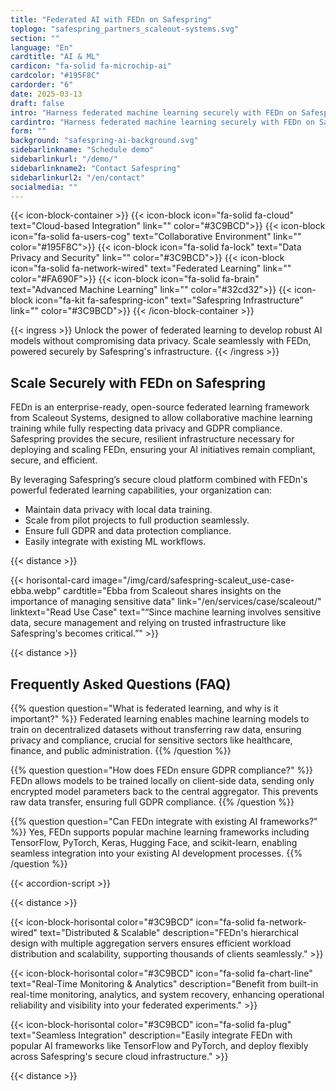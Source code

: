 ```yaml
---
title: "Federated AI with FEDn on Safespring"
toplogo: "safespring_partners_scaleout-systems.svg"
section: ""
language: "En"
cardtitle: "AI & ML"
cardicon: "fa-solid fa-microchip-ai"
cardcolor: "#195F8C"
cardorder: "6"
date: 2025-03-13
draft: false
intro: "Harness federated machine learning securely with FEDn on Safespring's GDPR-compliant cloud infrastructure."
cardintro: "Harness federated machine learning securely with FEDn on Safespring"
form: ""
background: "safespring-ai-background.svg"
sidebarlinkname: "Schedule demo"
sidebarlinkurl: "/demo/"
sidebarlinkname2: "Contact Safespring"
sidebarlinkurl2: "/en/contact"
socialmedia: ""
---
```


{{< icon-block-container >}}
    {{< icon-block icon="fa-solid fa-cloud" text="Cloud-based Integration" link="" color="#3C9BCD">}}
    {{< icon-block icon="fa-solid fa-users-cog" text="Collaborative Environment" link="" color="#195F8C">}}
    {{< icon-block icon="fa-solid fa-lock" text="Data Privacy and Security" link="" color="#3C9BCD">}}
    {{< icon-block icon="fa-solid fa-network-wired" text="Federated Learning" link="" color="#FA690F">}}
    {{< icon-block icon="fa-solid fa-brain" text="Advanced Machine Learning" link="" color="#32cd32">}}
    {{< icon-block icon="fa-kit fa-safespring-icon" text="Safespring Infrastructure" link="" color="#3C9BCD">}}
{{< /icon-block-container >}}

{{< ingress >}}
Unlock the power of federated learning to develop robust AI models without compromising data privacy. Scale seamlessly with FEDn, powered securely by Safespring's infrastructure.
{{< /ingress >}}

## Scale Securely with FEDn on Safespring

FEDn is an enterprise-ready, open-source federated learning framework from Scaleout Systems, designed to allow collaborative machine learning training while fully respecting data privacy and GDPR compliance. Safespring provides the secure, resilient infrastructure necessary for deploying and scaling FEDn, ensuring your AI initiatives remain compliant, secure, and efficient.

By leveraging Safespring’s secure cloud platform combined with FEDn's powerful federated learning capabilities, your organization can:

- Maintain data privacy with local data training.
- Scale from pilot projects to full production seamlessly.
- Ensure full GDPR and data protection compliance.
- Easily integrate with existing ML workflows.

{{< distance >}}

{{< horisontal-card 
    image="/img/card/safespring-scaleut_use-case-ebba.webp" 
    cardtitle="Ebba from Scaleout shares insights on the importance of managing sensitive data" 
    link="/en/services/case/scaleout/" 
    linktext="Read Use Case" 
    text="“Since machine learning involves sensitive data, secure management and relying on trusted infrastructure like Safespring's becomes critical.”" >}}

{{< distance >}}

## Frequently Asked Questions (FAQ)

{{% question question="What is federated learning, and why is it important?" %}}
Federated learning enables machine learning models to train on decentralized datasets without transferring raw data, ensuring privacy and compliance, crucial for sensitive sectors like healthcare, finance, and public administration.
{{% /question %}}

{{% question question="How does FEDn ensure GDPR compliance?" %}}
FEDn allows models to be trained locally on client-side data, sending only encrypted model parameters back to the central aggregator. This prevents raw data transfer, ensuring full GDPR compliance.
{{% /question %}}

{{% question question="Can FEDn integrate with existing AI frameworks?" %}}
Yes, FEDn supports popular machine learning frameworks including TensorFlow, PyTorch, Keras, Hugging Face, and scikit-learn, enabling seamless integration into your existing AI development processes.
{{% /question %}}

{{< accordion-script >}}

{{< distance >}}

{{< icon-block-horisontal color="#3C9BCD" icon="fa-solid fa-network-wired" text="Distributed & Scalable" description="FEDn's hierarchical design with multiple aggregation servers ensures efficient workload distribution and scalability, supporting thousands of clients seamlessly." >}}

{{< icon-block-horisontal color="#3C9BCD" icon="fa-solid fa-chart-line" text="Real-Time Monitoring & Analytics" description="Benefit from built-in real-time monitoring, analytics, and system recovery, enhancing operational reliability and visibility into your federated experiments." >}}

{{< icon-block-horisontal color="#3C9BCD" icon="fa-solid fa-plug" text="Seamless Integration" description="Easily integrate FEDn with popular AI frameworks like TensorFlow and PyTorch, and deploy flexibly across Safespring's secure cloud infrastructure." >}}

{{< distance >}}




